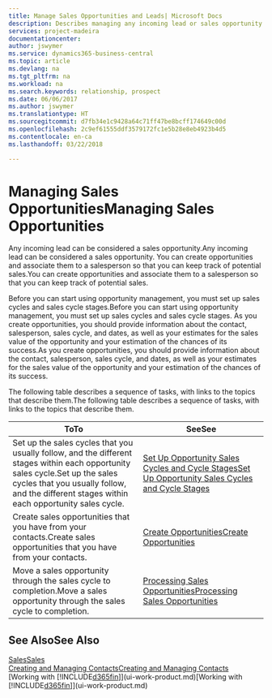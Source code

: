 ```yaml
---
title: Manage Sales Opportunities and Leads| Microsoft Docs
description: Describes managing any incoming lead or sales opportunity in Business Central,  and associating the opportunity with a salesperson to keep track of potential sales.
services: project-madeira
documentationcenter: 
author: jswymer
ms.service: dynamics365-business-central
ms.topic: article
ms.devlang: na
ms.tgt_pltfrm: na
ms.workload: na
ms.search.keywords: relationship, prospect
ms.date: 06/06/2017
ms.author: jswymer
ms.translationtype: HT
ms.sourcegitcommit: d7fb34e1c9428a64c71ff47be8bcff174649c00d
ms.openlocfilehash: 2c9ef61555ddf3579172fc1e5b28e8eb4923b4d5
ms.contentlocale: en-ca
ms.lasthandoff: 03/22/2018

---
```

# <a name="managing-sales-opportunities"></a><span data-ttu-id="ace1a-103">Managing Sales Opportunities</span><span class="sxs-lookup"><span data-stu-id="ace1a-103">Managing Sales Opportunities</span></span>
<span data-ttu-id="ace1a-104">Any incoming lead can be considered a sales opportunity.</span><span class="sxs-lookup"><span data-stu-id="ace1a-104">Any incoming lead can be considered a sales opportunity.</span></span> <span data-ttu-id="ace1a-105">You can create opportunities and associate them to a salesperson so that you can keep track of potential sales.</span><span class="sxs-lookup"><span data-stu-id="ace1a-105">You can create opportunities and associate them to a salesperson so that you can keep track of potential sales.</span></span>

<span data-ttu-id="ace1a-106">Before you can start using opportunity management, you must set up sales cycles and sales cycle stages.</span><span class="sxs-lookup"><span data-stu-id="ace1a-106">Before you can start using opportunity management, you must set up sales cycles and sales cycle stages.</span></span> <span data-ttu-id="ace1a-107">As you create opportunities, you should provide information about the contact, salesperson, sales cycle, and dates, as well as your estimates for the sales value of the opportunity and your estimation of the chances of its success.</span><span class="sxs-lookup"><span data-stu-id="ace1a-107">As you create opportunities, you should provide information about the contact, salesperson, sales cycle, and dates, as well as your estimates for the sales value of the opportunity and your estimation of the chances of its success.</span></span>

<span data-ttu-id="ace1a-108">The following table describes a sequence of tasks, with links to the topics that describe them.</span><span class="sxs-lookup"><span data-stu-id="ace1a-108">The following table describes a sequence of tasks, with links to the topics that describe them.</span></span>

| <span data-ttu-id="ace1a-109">To</span><span class="sxs-lookup"><span data-stu-id="ace1a-109">To</span></span> | <span data-ttu-id="ace1a-110">See</span><span class="sxs-lookup"><span data-stu-id="ace1a-110">See</span></span> |
| --- | --- |
| <span data-ttu-id="ace1a-111">Set up the sales cycles that you usually follow, and the different stages within each opportunity sales cycle.</span><span class="sxs-lookup"><span data-stu-id="ace1a-111">Set up the sales cycles that you usually follow, and the different stages within each opportunity sales cycle.</span></span> |[<span data-ttu-id="ace1a-112">Set Up Opportunity Sales Cycles and Cycle Stages</span><span class="sxs-lookup"><span data-stu-id="ace1a-112">Set Up Opportunity Sales Cycles and Cycle Stages</span></span>](marketing-how-setup-opportunity-sales-cycles-stages.md) |
| <span data-ttu-id="ace1a-113">Create sales opportunities that you have from your contacts.</span><span class="sxs-lookup"><span data-stu-id="ace1a-113">Create sales opportunities that you have from your contacts.</span></span> |[<span data-ttu-id="ace1a-114">Create Opportunities</span><span class="sxs-lookup"><span data-stu-id="ace1a-114">Create Opportunities</span></span>](marketing-how-create-opportunities.md) |
| <span data-ttu-id="ace1a-115">Move a sales opportunity through the sales cycle to completion.</span><span class="sxs-lookup"><span data-stu-id="ace1a-115">Move a sales opportunity through the sales cycle to completion.</span></span> |[<span data-ttu-id="ace1a-116">Processing Sales Opportunities</span><span class="sxs-lookup"><span data-stu-id="ace1a-116">Processing Sales Opportunities</span></span>](marketing-processing-sales-opportunities.md) |

## <a name="see-also"></a><span data-ttu-id="ace1a-117">See Also</span><span class="sxs-lookup"><span data-stu-id="ace1a-117">See Also</span></span>
[<span data-ttu-id="ace1a-118">Sales</span><span class="sxs-lookup"><span data-stu-id="ace1a-118">Sales</span></span>](sales-manage-sales.md)  
[<span data-ttu-id="ace1a-119">Creating and Managing Contacts</span><span class="sxs-lookup"><span data-stu-id="ace1a-119">Creating and Managing Contacts</span></span>](marketing-contacts.md)  
<span data-ttu-id="ace1a-120">[Working with [!INCLUDE[d365fin](includes/d365fin_md.md)]](ui-work-product.md)</span><span class="sxs-lookup"><span data-stu-id="ace1a-120">[Working with [!INCLUDE[d365fin](includes/d365fin_md.md)]](ui-work-product.md)</span></span>

